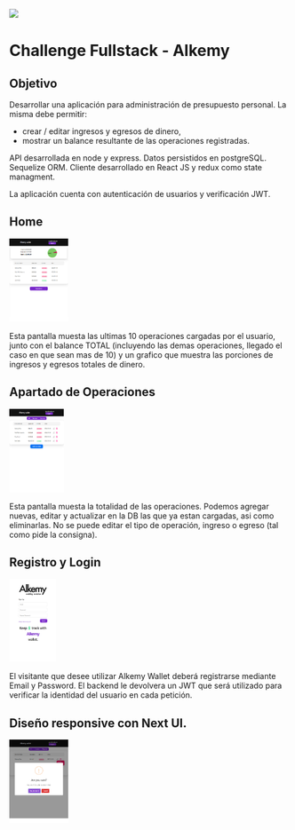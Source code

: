 <p align='left'>
    <img src='https://encrypted-tbn0.gstatic.com/images?q=tbn:ANd9GcRV6PhkFAIQspPH6lKCTjfYEPgTeLE1R_eaOjV-VZzLGAir7s4ic-RPFH9PPeeUqo3887k&usqp=CAU' </img>
</p>

# Challenge Fullstack - Alkemy

## Objetivo
Desarrollar una aplicación para administración de presupuesto personal. La misma debe
permitir: 
- crear / editar ingresos y egresos de dinero, 
- mostrar un balance resultante de las
operaciones registradas.



API desarrollada en node y express.
Datos persistidos en postgreSQL. Sequelize ORM.
Cliente desarrollado en React JS y redux como state managment. 



La aplicación cuenta con autenticación de usuarios y verificación JWT.  

## Home
<p align="left">
  <img height="150"  src="./tablet_home.png" />
</p>
Esta pantalla muesta las ultimas 10 operaciones cargadas por el usuario, junto con el balance TOTAL (incluyendo las demas operaciones, llegado el caso en que sean mas de 10) y un grafico que muestra las porciones de ingresos y egresos totales de dinero.

## Apartado de Operaciones
<p align="left">
  <img height="150"  src="./tablet_ops.png" />
</p>
Esta pantalla muesta la totalidad de las operaciones. Podemos agregar nuevas, editar y actualizar en la DB las que ya estan cargadas, asi como eliminarlas. No se puede editar el tipo de operación, ingreso o egreso (tal como pide la consigna).

## Registro y Login 
<p align="left">
  <img height="150"  src="./mobile_register.png" />
</p>
El visitante que desee utilizar Alkemy Wallet deberá registrarse mediante Email y Password. El backend le devolvera un JWT que será utilizado para verificar la identidad del usuario en cada petición.

## Diseño responsive con Next UI. 
<p align="left">
  <img height="150"  src="./tablet_delete.png" />
</p>




